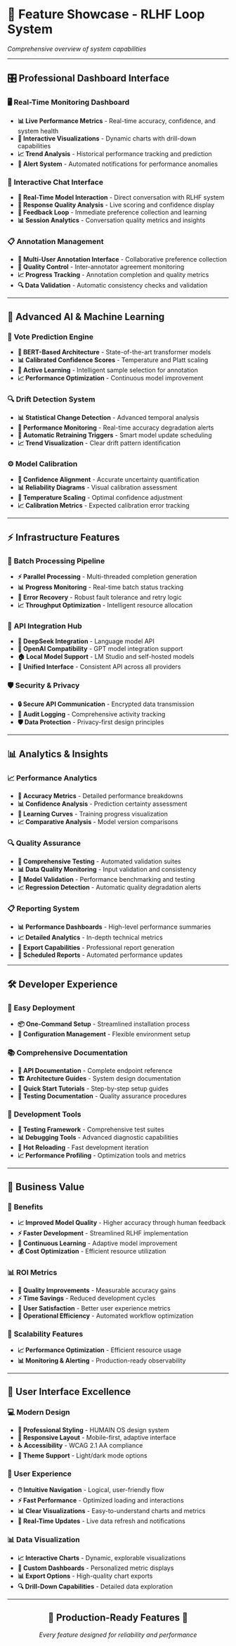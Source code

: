 # 🌟 Feature Showcase - RLHF Loop System

*Comprehensive overview of system capabilities*

---

## 🎛️ **Professional Dashboard Interface**

### 🖥️ **Real-Time Monitoring Dashboard**
- **📊 Live Performance Metrics** - Real-time accuracy, confidence, and system health
- **🎯 Interactive Visualizations** - Dynamic charts with drill-down capabilities  
- **📈 Trend Analysis** - Historical performance tracking and prediction
- **🚨 Alert System** - Automated notifications for performance anomalies

### 💬 **Interactive Chat Interface**
- **🤖 Real-Time Model Interaction** - Direct conversation with RLHF system
- **📝 Response Quality Analysis** - Live scoring and confidence display
- **🔄 Feedback Loop** - Immediate preference collection and learning
- **📊 Session Analytics** - Conversation quality metrics and insights

### 📋 **Annotation Management**
- **👥 Multi-User Annotation Interface** - Collaborative preference collection
- **🎯 Quality Control** - Inter-annotator agreement monitoring
- **📈 Progress Tracking** - Annotation completion and quality metrics
- **🔍 Data Validation** - Automatic consistency checks and validation

---

## 🧠 **Advanced AI & Machine Learning**

### 🎯 **Vote Prediction Engine**
- **🤗 BERT-Based Architecture** - State-of-the-art transformer models
- **📊 Calibrated Confidence Scores** - Temperature and Platt scaling
- **🔄 Active Learning** - Intelligent sample selection for annotation
- **📈 Performance Optimization** - Continuous model improvement

### 🔍 **Drift Detection System**
- **📊 Statistical Change Detection** - Advanced temporal analysis
- **🎯 Performance Monitoring** - Real-time accuracy degradation alerts
- **🔄 Automatic Retraining Triggers** - Smart model update scheduling
- **📈 Trend Visualization** - Clear drift pattern identification

### ⚙️ **Model Calibration**
- **🎯 Confidence Alignment** - Accurate uncertainty quantification
- **📊 Reliability Diagrams** - Visual calibration assessment
- **🔧 Temperature Scaling** - Optimal confidence adjustment
- **📈 Calibration Metrics** - Expected calibration error tracking

---

## ⚡ **Infrastructure Features**

### 🚀 **Batch Processing Pipeline**
- **⚡ Parallel Processing** - Multi-threaded completion generation
- **📊 Progress Monitoring** - Real-time batch status tracking
- **🔄 Error Recovery** - Robust fault tolerance and retry logic
- **📈 Throughput Optimization** - Intelligent resource allocation

### 🔗 **API Integration Hub**
- **🤖 DeepSeek Integration** - Language model API
- **🧠 OpenAI Compatibility** - GPT model integration support
- **🏠 Local Model Support** - LM Studio and self-hosted models
- **🔄 Unified Interface** - Consistent API across all providers

### 🛡️ **Security & Privacy**
- **🔒 Secure API Communication** - Encrypted data transmission
- **📝 Audit Logging** - Comprehensive activity tracking
- **🛡️ Data Protection** - Privacy-first design principles

---

## 📊 **Analytics & Insights**

### 📈 **Performance Analytics**
- **🎯 Accuracy Metrics** - Detailed performance breakdowns
- **📊 Confidence Analysis** - Prediction certainty assessment
- **🔄 Learning Curves** - Training progress visualization
- **📈 Comparative Analysis** - Model version comparisons

### 🔍 **Quality Assurance**
- **🧪 Comprehensive Testing** - Automated validation suites
- **📊 Data Quality Monitoring** - Input validation and consistency
- **🎯 Model Validation** - Performance benchmarking and testing
- **📈 Regression Detection** - Automatic quality degradation alerts

### 📋 **Reporting System**
- **📊 Performance Dashboards** - High-level performance summaries
- **📈 Detailed Analytics** - In-depth technical metrics
- **📝 Export Capabilities** - Professional report generation
- **🔄 Scheduled Reports** - Automated performance updates

---

## 🛠️ **Developer Experience**

### 🚀 **Easy Deployment**
- **📦 One-Command Setup** - Streamlined installation process
- **🔧 Configuration Management** - Flexible environment setup

### 📚 **Comprehensive Documentation**
- **📖 API Documentation** - Complete endpoint reference
- **🏗️ Architecture Guides** - System design documentation
- **🚀 Quick Start Tutorials** - Step-by-step setup guides
- **🧪 Testing Documentation** - Quality assurance procedures

### 🔧 **Development Tools**
- **🧪 Testing Framework** - Comprehensive test suites
- **📊 Debugging Tools** - Advanced diagnostic capabilities
- **🔄 Hot Reloading** - Fast development iteration
- **📈 Performance Profiling** - Optimization tools and metrics

---

## 🎯 **Business Value**

### 💼 **Benefits**
- **📈 Improved Model Quality** - Higher accuracy through human feedback
- **⚡ Faster Development** - Streamlined RLHF implementation
- **🔄 Continuous Learning** - Adaptive model improvement
- **💰 Cost Optimization** - Efficient resource utilization

### 📊 **ROI Metrics**
- **🎯 Quality Improvements** - Measurable accuracy gains
- **⚡ Time Savings** - Reduced development cycles
- **👥 User Satisfaction** - Better user experience metrics
- **🔄 Operational Efficiency** - Automated workflow optimization

### 🚀 **Scalability Features**
- **📈 Performance Optimization** - Efficient resource usage
- **📊 Monitoring & Alerting** - Production-ready observability

---

## 🎨 **User Interface Excellence**

### 💻 **Modern Design**
- **🎨 Professional Styling** - HUMAIN OS design system
- **📱 Responsive Layout** - Mobile-first, adaptive interface
- **♿ Accessibility** - WCAG 2.1 AA compliance
- **🌙 Theme Support** - Light/dark mode options

### 🎯 **User Experience**
- **🖱️ Intuitive Navigation** - Logical, user-friendly flow
- **⚡ Fast Performance** - Optimized loading and interactions
- **📊 Clear Visualizations** - Easy-to-understand charts and metrics
- **🔄 Real-Time Updates** - Live data refresh and notifications

### 📊 **Data Visualization**
- **📈 Interactive Charts** - Dynamic, explorable visualizations
- **🎯 Custom Dashboards** - Personalized metric displays
- **📊 Export Options** - High-quality chart exports
- **🔍 Drill-Down Capabilities** - Detailed data exploration

---

<div align="center">

## 🌟 **Production-Ready Features** 🌟

*Every feature designed for reliability and performance*

</div> 